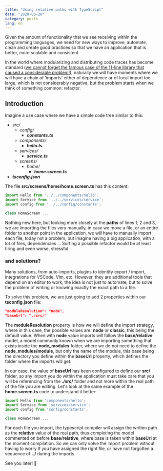 ```yaml
---
title: "Using relative paths with TypeScript"
date: "2020-03-20"
category: posts
lang: en
---
```


Given the amount of functionality that we see receiving within the programming languages, we need for new ways to improve, automate, clean and create good practices so that we have an application that is better, more scalable and consistent.

In the world where modularizing and distributing code traces has become standard ([we cannot forget the famous case of the 11-line library that caused a considerable problem!](https://www.theregister.co.uk/2016/03/23/npm_left_pad_chaos/)), naturally we will have moments where we will have a chain of 'imports' either of dependence or of local import too large, which is not considerably negative, but the problem starts when we think of something common: refactor.

## Introduction

Imagine a use case where we have a simple code tree similar to this:

- _src/_
  - _config/_
    - **_constants.ts_**
  - _components/_
    - **_hello.ts_**
  - _services/_
    - **_service.ts_**
  - _screens/_
    - _home/_
      - **_home.screen.ts_**
- **_tsconfig.json_**

The file **src/screens/home/home.screen.ts** has this content:

```typescript
import Hello from '../../components/hello';
import Service from '../../services/service';
import config from '../../config/constants';

class HomeScreen ...
```

Nothing new here, but looking more closely at the **paths** of lines 1, 2 and 3, we are importing the files very manually, in case we move a file, or an entire folder to another point in the application, we will have to manually import each file, today not a problem, but imagine having a big application, with a lot of files, dependencies ... Sorting a possible refactor would be at least tiring and even worse, stressful

### and solutions?

Many solutions, from auto-imports, plugins to identify export / import, integrations for VSCode, Vim, etc. However, they are additional tools that depend on an editor to work, the idea is not just to automate, but to solve the problem of writing or knowing exactly the exact path to a file.

To solve this problem, we are just going to add 2 properties within our **tsconfig.json** file:

```json
"moduleResolution": "node",
"baseUrl": "./src/"
```

The **moduleResolution** property is how we will define the import strategy, where in this case, the possible values are: **node** or **classic**, this being the default value. When with **node** value imports will follow the **base/relative** model, a model commonly known when we are importing something that exists inside the **node_modules** folder, where we do not need to define the **node_modules/module**, but only the name of the module, this base being the directory you define within the **baseUrl** property, which defines the folder where the imports will get.

In our case, the value of **baseUrl** has been configured to define our **src/** folder, so any import you do within the application must take care that you will be referencing from the **./src/** folder and not more within the real path of the file you are editing. Let's look at the same example of the **home.screen.ts** code to understand it better:

```typescript
import Hello from 'components/hello';
import Service from 'services/service';
import config from 'config/constants';

class HomeScreen ...
```

For each file you import, the typescript compiler will assign the written path as the **relative** value of the real path, thus completing the model commented on before **base/relative**, where base is taken within **baseUrl** at the moment compilation. So we can only solve the import problem without having to worry if you have assigned the right file, or have not forgotten a sequence of **../** during the imports.

See you later! 🎡
